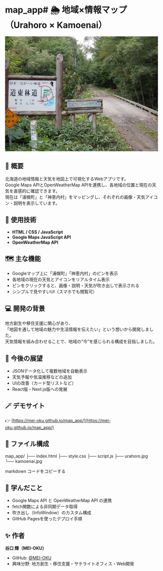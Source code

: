 # map_app# 🌦 地域×情報マップ（Urahoro × Kamoenai）

![App Screenshot](./urahoro.jpg)

## 🗾 概要
北海道の地域情報と天気を地図上で可視化するWebアプリです。  
Google Maps APIとOpenWeatherMap APIを連携し、各地域の位置と現在の天気を直感的に確認できます。  
現在は「浦幌町」と「神恵内村」をマッピングし、それぞれの画像・天気アイコン・説明を表示しています。

## 🧩 使用技術
- **HTML / CSS / JavaScript**
- **Google Maps JavaScript API**
- **OpenWeatherMap API**

## 🗺️ 主な機能
- Googleマップ上に「浦幌町」「神恵内村」のピンを表示  
- 各地域の現在の天気とアイコンをリアルタイム表示  
- ピンをクリックすると、画像・説明・天気が吹き出しで表示される  
- シンプルで見やすいUI（スマホでも閲覧可）

## 💻 開発の背景
地方創生や移住支援に関心があり、  
「地図を通して地域の魅力や生活情報を伝えたい」という想いから開発しました。  
天気情報を組み合わせることで、地域の“今”を感じられる構成を目指しました。

## 🚀 今後の展望
- JSONデータ化して複数地域を自動表示  
- 天気予報や気温推移などの追加  
- UIの改善（カード型リストなど）  
- React版・Next.js版への発展  

## 🪄 デモサイト
👉 [https://mei-oku.github.io/map_app/](https://mei-oku.github.io/map_app/)

## 📁 ファイル構成
map_app/
├── index.html
├── style.css
├── script.js
├── urahoro.jpg
└── kamoenai.jpg

markdown
コードをコピーする

## 🧠 学んだこと
- Google Maps API と OpenWeatherMap API の連携  
- fetch関数による非同期データ取得  
- 吹き出し（InfoWindow）のカスタム構成  
- GitHub Pagesを使ったデプロイ手順  

## ✨ 作者
**谷口 輝（MEI-OKU）**  
- GitHub: [@MEI-OKU](https://github.com/MEI-OKU)  
- 興味分野: 地方創生・移住支援・サテライトオフィス・Web開発